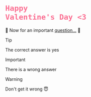 <!-- <code style="color : #ffafcc">Happy Valentine's Day <3</code> -->

# <code style="color : #fb6f92">Happy Valentine's Day <3</code>

🩷 Now for an important [question...](https://lydia-tan.github.io/be_mine/)
🩷

> [!TIP]
> The correct answer is yes

> [!IMPORTANT]
> There is a wrong answer

> [!WARNING]
> Don't get it wrong 😇
